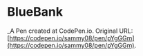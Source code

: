 # BlueBank
 _A Pen created at CodePen.io. Original URL: [https://codepen.io/sammy08/pen/pYgGGm](https://codepen.io/sammy08/pen/pYgGGm).

 